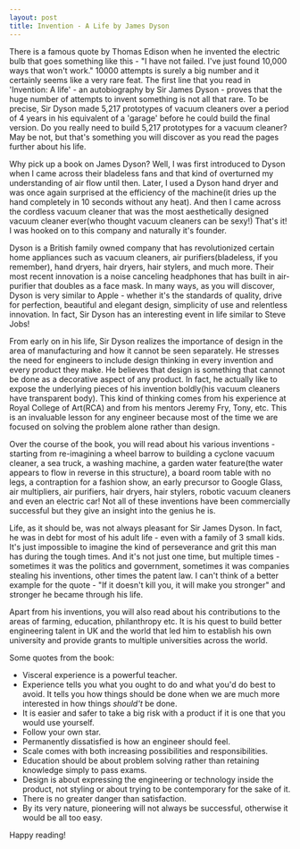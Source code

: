 ```yaml
---
layout: post
title: Invention - A Life by James Dyson
---
```


There is a famous quote by Thomas Edison when he invented the electric bulb that goes something like this - "I have not failed. I've just found 10,000 ways that won't work." 10000 attempts is surely a big number and it certainly seems like a very rare feat. The first line that you read in 'Invention: A life' - an autobiography by Sir James Dyson - proves that the huge number of attempts to invent something is not all that rare. To be precise, Sir Dyson made 5,217 prototypes of vacuum cleaners over a period of 4 years in his equivalent of a 'garage' before he could build the final version. Do you really need to build 5,217 prototypes for a vacuum cleaner? May be not, but that's something you will discover as you read the pages further about his life.

Why pick up a book on James Dyson? Well, I was first introduced to Dyson when I came across their bladeless fans and that kind of overturned my understanding of air flow until then. Later, I used a Dyson hand dryer and was once again surprised at the efficiency of the machine(it dries up the hand completely in 10 seconds without any heat). And then I came across the cordless vacuum cleaner that was the most aesthetically designed vacuum cleaner ever(who thought vacuum cleaners can be sexy!) That's it! I was hooked on to this company and naturally it's founder.

Dyson is a British family owned company that has revolutionized certain home appliances such as vacuum cleaners, air purifiers(bladeless, if you remember), hand dryers, hair dryers, hair stylers, and much more. Their most recent innovation is a noise canceling headphones that has built in air-purifier that doubles as a face mask. In many ways, as you will discover, Dyson is very similar to Apple - whether it's the standards of quality, drive for perfection, beautiful and elegant design, simplicity of use and relentless innovation. In fact, Sir Dyson has an interesting event in life similar to Steve Jobs! 

From early on in his life, Sir Dyson realizes the importance of design in the area of manufacturing and how it cannot be seen separately. He stresses the need for engineers to include design thinking in every invention and every product they make. He believes that design is something that cannot be done as a decorative aspect of any product. In fact, he actually like to expose the underlying pieces of his invention boldly(his vacuum cleaners have transparent body). This kind of thinking comes from his experience at Royal College of Art(RCA) and from his mentors Jeremy Fry, Tony, etc. This is an invaluable lesson for any engineer because most of the time we are focused on solving the problem alone rather than design.

Over the course of the book, you will read about his various inventions - starting from re-imagining a wheel barrow to building a cyclone vacuum cleaner, a sea truck, a washing machine, a garden water feature(the water appears to flow in reverse in this structure), a board room table with no legs, a contraption for a fashion show, an early precursor to Google Glass, air multipliers, air purifiers, hair dryers, hair stylers, robotic vacuum cleaners and even an electric car! Not all of these inventions have been commercially successful but they give an insight into the genius he is.

Life, as it should be, was not always pleasant for Sir James Dyson. In fact, he was in debt for most of his adult life - even with a family of 3 small kids. It's just impossible to imagine the kind of perseverance and grit this man has during the tough times. And it's not just one time, but multiple times - sometimes it was the politics and government, sometimes it was companies stealing his inventions, other times the patent law. I can't think of a better example for the quote - "If it doesn't kill you, it will make you stronger" and stronger he became through his life. 

Apart from his inventions, you will also read about his contributions to the areas of farming, education, philanthropy etc. It is his quest to build better engineering talent in UK and the world that led him to establish his own university and provide grants to multiple universities across the world.

Some quotes from the book:
- Visceral experience is a powerful teacher.
- Experience tells you what you ought to do and what you'd do best to avoid. It tells you how things should be done when we are much more interested in how things _should't_ be done.
- It is easier and safer to take a big risk with a product if it is one that you would use yourself.
- Follow your own star.
- Permanently dissatisfied is how an engineer should feel.
- Scale comes with both increasing possibilities and responsibilities.
- Education should be about problem solving rather than retaining knowledge simply to pass exams.
- Design is about expressing the engineering or technology inside the product, not styling or about trying to be contemporary for the sake of it.
- There is no greater danger than satisfaction.
- By its very nature, pioneering will not always be successful, otherwise it would be all too easy.

Happy reading!